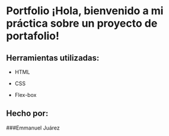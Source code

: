 # Portfolio ¡Hola, bienvenido a mi práctica sobre un proyecto de portafolio!

## Herramientas utilizadas:

* HTML

* CSS

* Flex-box

## Hecho por:

###Emmanuel Juárez
